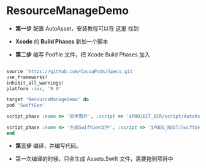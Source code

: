 # ResourceManageDemo


- **第一步** 配置 AutoAsset，安装教程可以在 [这里](https://github.com/Damonvvong/AutoAsset) 找到
- **Xcode** 的 **Build Phases** 新加一个脚本

- **第二步** 编写 Podfile 文件，把 Xcode Build Phases 加入

```ruby

source 'https://github.com/CocoaPods/Specs.git'
use_frameworks!
inhibit_all_warnings!
platform :ios, '9.0'

target 'ResourceManageDemo' do
pod 'SwiftGen'

script_phase :name => '同步图片', :script => '$PROJECT_DIR/script/AutoAsset $PROJECT_DIR/synchronizeImageFolder $PROJECT_DIR/synchronizeImageFolder_backup $PROJECT_DIR/ResourceManageDemo/Assets.xcassets', :execution_position => :before_compile

script_phase :name => '生成SwiftGen文件', :script => '$PODS_ROOT/SwiftGen/bin/swiftgen  xcassets $PROJECT_DIR/ResourceManageDemo/Assets.xcassets --templatePath $PROJECT_DIR/script/SwiftGenTemplate.stencil --output $PROJECT_DIR/ResourceManageDemo/Assets.swift', :execution_position => :before_compile
end

```

- **第三步** 编译，并编写代码。

- 第一次编译的时候，只会生成 Assets.Swift 文件，需要拖到项目中

